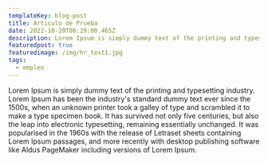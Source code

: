 ```yaml
---
templateKey: blog-post
title: Articulo de Prueba
date: 2022-10-20T06:29:00.465Z
description: Lorem Ipsum is simply dummy text of the printing and typesetting industry.
featuredpost: true
featuredimage: /img/hr_text1.jpg
tags:
  - empleo
---
```

Lorem Ipsum is simply dummy text of the printing and typesetting industry. Lorem Ipsum has been the industry's standard dummy text ever since the 1500s, when an unknown printer took a galley of type and scrambled it to make a type specimen book. It has survived not only five centuries, but also the leap into electronic typesetting, remaining essentially unchanged. It was popularised in the 1960s with the release of Letraset sheets containing Lorem Ipsum passages, and more recently with desktop publishing software like Aldus PageMaker including versions of Lorem Ipsum.